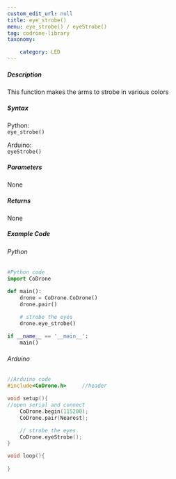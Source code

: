 ```yaml
---
custom_edit_url: null
title: eye_strobe()
menu: eye_strobe() / eyeStrobe()
tag: codrone-library
taxonomy:

	category: LED
---
```


##### Description

This function makes the arms to strobe in various colors

##### Syntax
Python:<br />
```eye_strobe()```<br />

Arduino:<br />
```eyeStrobe()```<br />

##### Parameters

None

##### Returns

None

##### Example Code
###### Python
```python
#Python code
import CoDrone

def main():
	drone = CoDrone.CoDrone()
	drone.pair()

	# strobe the eyes
	drone.eye_strobe()
	
if __name__ == '__main__':
	main()

```
###### Arduino
```c
//Arduino code
#include<CoDrone.h>		//header

void setup(){
//open serial and connect
	CoDrone.begin(115200);
	CoDrone.pair(Nearest);

	// strobe the eyes
	CoDrone.eyeStrobe();
}

void loop(){
	
}

```